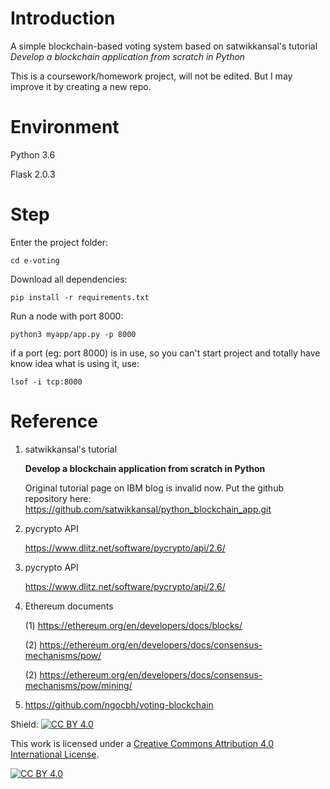 # Introduction

A simple blockchain-based voting system based on satwikkansal's tutorial *Develop a blockchain application from scratch in Python*

This is a coursework/homework project, will not be edited. But I may improve it by creating a new repo.

# Environment

Python 3.6

Flask 2.0.3

# Step

Enter the project folder:

`cd e-voting`

Download all dependencies:

`pip install -r requirements.txt`

Run a node with port 8000:

`python3 myapp/app.py -p 8000`

if a port (eg: port 8000) is in use, so you can't start project and totally have know idea what is using it, use:

`lsof -i tcp:8000`


# Reference

1. satwikkansal's tutorial 
   
   **Develop a blockchain application from scratch in Python**
   
    Original tutorial page on IBM blog is invalid now. Put the github repository here:
    https://github.com/satwikkansal/python_blockchain_app.git
   
2. pycrypto API

    https://www.dlitz.net/software/pycrypto/api/2.6/
 
3. pycrypto API
   
    https://www.dlitz.net/software/pycrypto/api/2.6/
   
4. Ethereum documents
   
   (1) https://ethereum.org/en/developers/docs/blocks/

   (2) https://ethereum.org/en/developers/docs/consensus-mechanisms/pow/
   
   (2) https://ethereum.org/en/developers/docs/consensus-mechanisms/pow/mining/

5. https://github.com/ngocbh/voting-blockchain


Shield: [![CC BY 4.0][cc-by-shield]][cc-by]

This work is licensed under a
[Creative Commons Attribution 4.0 International License][cc-by].

[![CC BY 4.0][cc-by-image]][cc-by]

[cc-by]: http://creativecommons.org/licenses/by/4.0/
[cc-by-image]: https://i.creativecommons.org/l/by/4.0/88x31.png
[cc-by-shield]: https://img.shields.io/badge/License-CC%20BY%204.0-lightgrey.svg